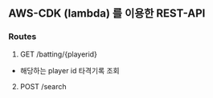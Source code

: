 ## AWS-CDK (lambda) 를 이용한 REST-API 

### Routes

1. GET /batting/{playerid}

- 해당하는 player id 타격기록 조회

2. POST /search

